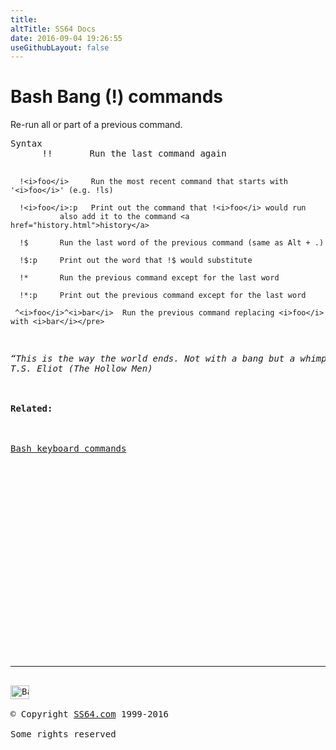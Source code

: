 ```yaml
---
title:
altTitle: SS64 Docs
date: 2016-09-04 19:26:55
useGithubLayout: false
---
```

<!-- #BeginLibraryItem "/Library/head_bash.lbi" --><!-- #EndLibraryItem --><h1>Bash Bang (!) commands</h1> 
<p>Re-run all or part of a previous command.</p>
<pre>Syntax
      !!       Run the last command again

      !<i>foo</i>     Run the most recent command that starts with '<i>foo</i>' (e.g. !ls)

      !<i>foo</i>:p   Print out the command that !<i>foo</i> would run
               also add it to the command <a href="history.html">history</a>

      !$       Run the last word of the previous command (same as Alt + .)

      !$:p     Print out the word that !$ would substitute

      !*       Run the previous command except for the last word

      !*:p     Print out the previous command except for the last word

     ^<i>foo</i>^<i>bar</i>  Run the previous command replacing <i>foo</i> with <i>bar</i></pre>
<p><i class="quote">“This is the way the world ends. Not with a bang but a whimper” ~ 
T.S. Eliot (The Hollow Men)</i><br>
<br>
<b>Related:</b><br>
<br>
<a href="syntax-keyboard.html">Bash keyboard commands</a></p><!-- #BeginLibraryItem "/Library/foot_bash.lbi" --><p>
<!-- bash300 -->
<ins class="adsbygoogle" style="display:inline-block;width:300px;height:250px" data-ad-client="ca-pub-6140977852749469" data-ad-slot="4615356305"></ins>
<script>
(adsbygoogle = window.adsbygoogle || []).push({});
</script></p>
<hr>
<div id="bl" class="footer"><a href="bang.html#"><img src="../images/top.png" width="30" height="22" alt="Back to the Top"></a></div>
<div id="br" class="footer, tagline">© Copyright <a href="http://ss64.com/">SS64.com</a> 1999-2016<br>
Some rights reserved</div><!-- #EndLibraryItem -->

